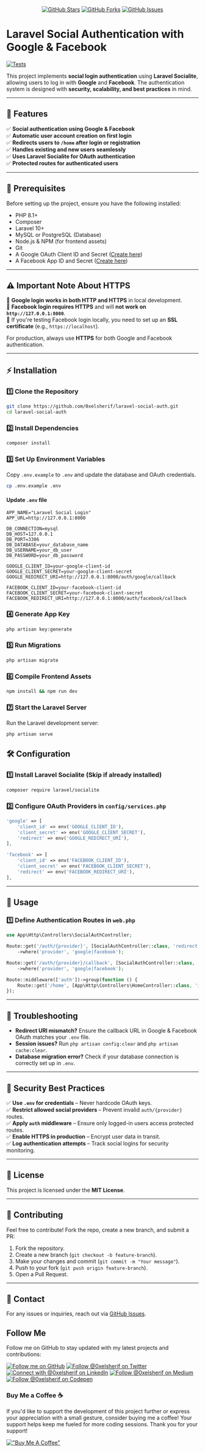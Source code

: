 <p align="center">
<a href="https://github.com/0xelsherif/laravel-social-auth/"><img src="https://img.shields.io/github/stars/0xelsherif/laravel-social-auth.svg?style=social&label=Star" alt="GitHub Stars"></a>
<a href="https://github.com/0xelsherif/laravel-social-auth/"><img src="https://img.shields.io/github/forks/0xelsherif/laravel-social-auth.svg?style=social&label=Fork" alt="GitHub Forks"></a>
<a href="https://github.com/0xelsherif/laravel-social-auth/issues"><img src="https://img.shields.io/github/issues/0xelsherif/laravel-social-auth?style=social&logo=github" alt="GitHub Issues"></a>

</p>

# Laravel Social Authentication with Google & Facebook
[![Tests](https://github.com/0xelsherif/laravel-social-auth/actions/workflows/laravel-test.yml/badge.svg)](https://github.com/0xelsherif/laravel-social-auth/actions/workflows/laravel-test.yml)

This project implements **social login authentication** using **Laravel Socialite**, allowing users to log in with **Google** and **Facebook**. The authentication system is designed with **security, scalability, and best practices** in mind.

---

## 🚀 Features

✅ **Social authentication using Google & Facebook**  
✅ **Automatic user account creation on first login**  
✅ **Redirects users to `/home` after login or registration**  
✅ **Handles existing and new users seamlessly**  
✅ **Uses Laravel Socialite for OAuth authentication**  
✅ **Protected routes for authenticated users**

---

## 📌 Prerequisites

Before setting up the project, ensure you have the following installed:

- PHP 8.1+
- Composer
- Laravel 10+
- MySQL or PostgreSQL (Database)
- Node.js & NPM (for frontend assets)
- Git
- A Google OAuth Client ID and Secret ([Create here](https://console.cloud.google.com/))
- A Facebook App ID and Secret ([Create here](https://developers.facebook.com/))

---

## ⚠️ Important Note About HTTPS

🔹 **Google login works in both HTTP and HTTPS** in local development.  
🔹 **Facebook login requires HTTPS** and will **not work on `http://127.0.0.1:8000`**.  
🔹 If you're testing Facebook login locally, you need to set up an **SSL certificate** (e.g., `https://localhost`).

For production, always use **HTTPS** for both Google and Facebook authentication.

---

## ⚡ Installation

### 1️⃣ Clone the Repository

```bash
git clone https://github.com/0xelsherif/laravel-social-auth.git
cd laravel-social-auth
```

### 2️⃣ Install Dependencies

```bash
composer install
```

### 3️⃣ Set Up Environment Variables

Copy `.env.example` to `.env` and update the database and OAuth credentials.

```bash
cp .env.example .env
```

#### **Update `.env` file**

```env
APP_NAME="Laravel Social Login"
APP_URL=http://127.0.0.1:8000

DB_CONNECTION=mysql
DB_HOST=127.0.0.1
DB_PORT=3306
DB_DATABASE=your_database_name
DB_USERNAME=your_db_user
DB_PASSWORD=your_db_password

GOOGLE_CLIENT_ID=your-google-client-id
GOOGLE_CLIENT_SECRET=your-google-client-secret
GOOGLE_REDIRECT_URI=http://127.0.0.1:8000/auth/google/callback

FACEBOOK_CLIENT_ID=your-facebook-client-id
FACEBOOK_CLIENT_SECRET=your-facebook-client-secret
FACEBOOK_REDIRECT_URI=http://127.0.0.1:8000/auth/facebook/callback
```

### 4️⃣ Generate App Key

```bash
php artisan key:generate
```

### 5️⃣ Run Migrations

```bash
php artisan migrate
```

### 6️⃣ Compile Frontend Assets

```bash
npm install && npm run dev
```

### 7️⃣ Start the Laravel Server

Run the Laravel development server:

```bash
php artisan serve
```

## 🛠️ Configuration

### 1️⃣ Install Laravel Socialite (Skip if already installed)

```bash
composer require laravel/socialite
```

### 2️⃣ Configure OAuth Providers in `config/services.php`

```php
'google' => [
    'client_id' => env('GOOGLE_CLIENT_ID'),
    'client_secret' => env('GOOGLE_CLIENT_SECRET'),
    'redirect' => env('GOOGLE_REDIRECT_URI'),
],

'facebook' => [
    'client_id' => env('FACEBOOK_CLIENT_ID'),
    'client_secret' => env('FACEBOOK_CLIENT_SECRET'),
    'redirect' => env('FACEBOOK_REDIRECT_URI'),
],
```

---

## 🚦 Usage

### 1️⃣ Define Authentication Routes in `web.php`

```php
use App\Http\Controllers\SocialAuthController;

Route::get('/auth/{provider}', [SocialAuthController::class, 'redirect'])
    ->where('provider', 'google|facebook');

Route::get('/auth/{provider}/callback', [SocialAuthController::class, 'callback'])
    ->where('provider', 'google|facebook');

Route::middleware(['auth'])->group(function () {
    Route::get('/home', [App\Http\Controllers\HomeController::class, 'index'])->name('home');
});
```

---

## 🔧 Troubleshooting

- **Redirect URI mismatch?** Ensure the callback URL in Google & Facebook OAuth matches your `.env` file.
- **Session issues?** Run `php artisan config:clear` and `php artisan cache:clear`.
- **Database migration error?** Check if your database connection is correctly set up in `.env`.

---

## 🔐 Security Best Practices

✅ **Use `.env` for credentials** – Never hardcode OAuth keys.  
✅ **Restrict allowed social providers** – Prevent invalid `auth/{provider}` routes.  
✅ **Apply `auth` middleware** – Ensure only logged-in users access protected routes.  
✅ **Enable HTTPS in production** – Encrypt user data in transit.  
✅ **Log authentication attempts** – Track social logins for security monitoring.

---

## 📜 License

This project is licensed under the **MIT License**.

---

## 💬 Contributing

Feel free to contribute! Fork the repo, create a new branch, and submit a PR:

1. Fork the repository.
2. Create a new branch (`git checkout -b feature-branch`).
3. Make your changes and commit (`git commit -m "Your message"`).
4. Push to your fork (`git push origin feature-branch`).
5. Open a Pull Request.

---

## 📩 Contact

For any issues or inquiries, reach out via [GitHub Issues](https://github.com/0xelsherif/laravel-social-auth/issues).

## Follow Me

Follow me on GitHub to stay updated with my latest projects and contributions:

[![Follow me on GitHub](https://img.shields.io/github/followers/0xelsherif?label=Follow&style=social)](https://github.com/0xelsherif)
<a href="https://twitter.com/intent/follow?screen_name=0xelsherif"><img alt="Follow @0xelsherif on Twitter" src="https://img.shields.io/twitter/follow/0xelsherif"></a>
[![Connect with @0xelsherif on LinkedIn](https://img.shields.io/badge/LinkedIn--blue?style=social&logo=linkedin)](https://www.linkedin.com/in/0xelsherif)
[![Follow @0xelsherif on Medium](https://img.shields.io/badge/Medium--black?style=social&logo=medium)](https://medium.com/@0xelsherif)
[![Follow @0xelsherif on Codepen](https://img.shields.io/badge/Codepen--black?style=social&logo=codepen)](https://codepen.io/0xelsherif)

### Buy Me a Coffee ☕

If you'd like to support the development of this project further or express your appreciation with a small gesture, consider buying me a coffee! Your support helps keep me fueled for more coding sessions. Thank you for your support! 

[!["Buy Me A Coffee"](https://www.buymeacoffee.com/assets/img/custom_images/orange_img.png)](https://www.buymeacoffee.com/0xelsherif)
